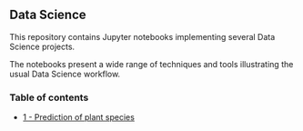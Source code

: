 ## Data Science

This repository contains Jupyter notebooks implementing several Data Science projects. 

The notebooks present a wide range of techniques and tools illustrating the usual Data Science workflow.

### Table of contents

* [1 - Prediction of plant species](https://github.com/bmarroc/machine-learning/blob/ab443bce9888161532ac2a635999cfc0a77fc34c/1/ml_1.ipynb)
